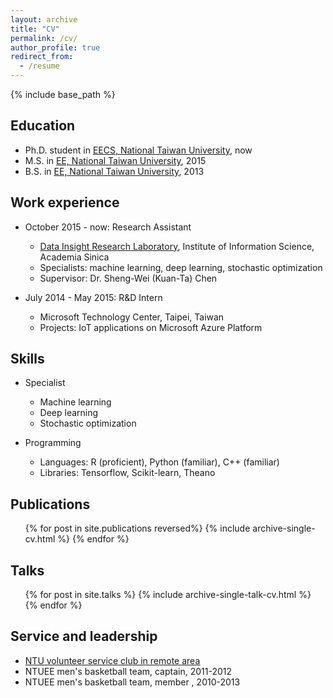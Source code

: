 ```yaml
---
layout: archive
title: "CV"
permalink: /cv/
author_profile: true
redirect_from:
  - /resume
---
```


{% include base_path %}

Education
------
* Ph.D. student in <ins>[EECS, National Taiwan University](http://www.ee.ntu.edu.tw/graduate/english/)</ins>, now
* M.S. in <ins>[EE, National Taiwan University](http://www.ee.ntu.edu.tw/graduate/english/)</ins>, 2015
* B.S. in <ins>[EE, National Taiwan University](https://web.ee.ntu.edu.tw/eng/index.php)</ins>, 2013

Work experience
------
* October 2015 - now: Research Assistant
  * <ins>[Data Insight Research Laboratory](http://dirl.iis.sinica.edu.tw/)</ins>, Institute of Information Science, Academia Sinica
  * Specialists: machine learning, deep learning, stochastic optimization
  * Supervisor: Dr. Sheng-Wei (Kuan-Ta) Chen

* July 2014 - May 2015: R&D Intern
  * Microsoft Technology Center, Taipei, Taiwan
  * Projects: IoT applications on Microsoft Azure Platform
  
Skills
-------
* Specialist
  * Machine learning
  * Deep learning
  * Stochastic optimization

* Programming
  * Languages: R (proficient), Python (familiar), C++ (familiar)
  * Libraries: Tensorflow, Scikit-learn, Theano

Publications
------
  <ul>{% for post in site.publications reversed%}
    {% include archive-single-cv.html %}
  {% endfor %}</ul>
  
Talks
------
  <ul>{% for post in site.talks %}
    {% include archive-single-talk-cv.html %}
  {% endfor %}</ul>
  
<!-- Teaching
  <ul>{% for post in site.teaching %}
    {% include archive-single-cv.html %}
  {% endfor %}</ul> -->
  
Service and leadership
------
* <ins>[NTU volunteer service club in remote area](https://zh-tw.facebook.com/ntuShanFu/)</ins>
* NTUEE men's basketball team, captain, 2011-2012
* NTUEE men's basketball team, member , 2010-2013
